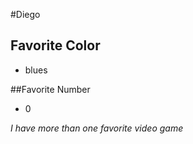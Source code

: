 #Diego

## Favorite Color
- blues

##Favorite Number
- 0

*I have more than one favorite video game*

